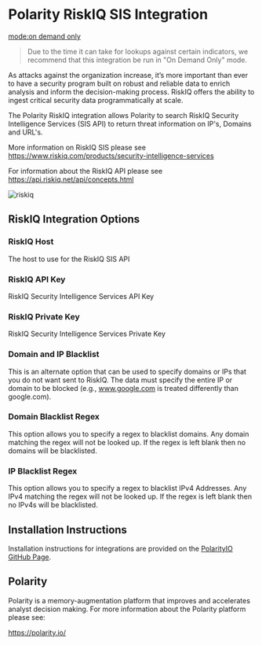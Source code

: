 # Polarity RiskIQ SIS Integration

[mode:on demand only](https://img.shields.io/badge/mode-on%20demand%20only-blue.svg)

> Due to the time it can take for lookups against certain indicators, we recommend that this integration be run in "On Demand Only" mode.

As attacks against the organization increase, it’s more important than ever to have a security program built on robust and reliable data to enrich analysis and inform the decision-making process. RiskIQ offers the ability to ingest critical security data programmatically at scale.

The Polarity RiskIQ integration allows Polarity to search RiskIQ Security Intelligence Services (SIS API) to return threat information on IP's, Domains and URL's.

More information on RiskIQ SIS please see https://www.riskiq.com/products/security-intelligence-services

For information about the RiskIQ API please see https://api.riskiq.net/api/concepts.html

![riskiq](https://user-images.githubusercontent.com/22529325/55735171-d4df4000-59ee-11e9-93ff-43fe541c593f.gif)

## RiskIQ Integration Options

### RiskIQ Host
The host to use for the RiskIQ SIS API

### RiskIQ API Key

RiskIQ Security Intelligence Services API Key

### RiskIQ Private Key

RiskIQ Security Intelligence Services Private Key

### Domain and IP Blacklist

This is an alternate option that can be used to specify domains or IPs that you do not want sent to RiskIQ.  The data must specify the entire IP or domain to be blocked (e.g., www.google.com is treated differently than google.com).

### Domain Blacklist Regex

This option allows you to specify a regex to blacklist domains.  Any domain matching the regex will not be looked up.  If the regex is left blank then no domains will be blacklisted.

### IP Blacklist Regex

This option allows you to specify a regex to blacklist IPv4 Addresses.  Any IPv4 matching the regex will not be looked up.  If the regex is left blank then no IPv4s will be blacklisted.

## Installation Instructions

Installation instructions for integrations are provided on the [PolarityIO GitHub Page](https://polarityio.github.io/).

## Polarity

Polarity is a memory-augmentation platform that improves and accelerates analyst decision making.  For more information about the Polarity platform please see:

https://polarity.io/
